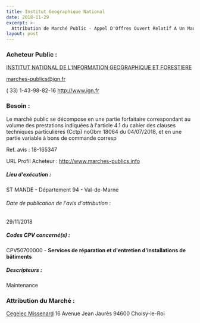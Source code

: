 ```yaml
---
title: Institut Geographique National
date: 2018-11-29
excerpt: >-
  Attribution de Marché Public - Appel D'Offres Ouvert Relatif A Un Marche D'Exploitation- Maintenance Multi Technique Pour L'Ensemble Des Batiments Du Site De L'Ign Et De Meteo France A Saint-Mande(94160)
layout: post
---
```


### Acheteur Public : 
<a href="/acheteur-32/siren-180067019"> INSTITUT NATIONAL DE L'INFORMATION GEOGRAPHIQUE ET FORESTIERE</a><br/>



marches-publics@ign.fr

( 33) 1-43-98-82-16
http://www.ign.fr
### Besoin :

Le marché public se décompose en une partie forfaitaire correspondant au volume des prestations indiquées à l'article 4.1 du cahier des clauses techniques particulières (Cctp) noGbm 18064 du 04/07/2018, et en une partie variable à bons de commande corresp

Ref. avis : 18-165347

URL Profil Acheteur : http://www.marches-publics.info

##### Lieu d'exécution :

ST MANDE - Département 94 - Val-de-Marne

###### Date de publication de l'avis d'attribution : 
29/11/2018

##### Codes CPV concerné(s) :
CPV50700000 - **Services de réparation et d'entretien d'installations de bâtiments** <br/>

##### Descripteurs :
Maintenance <br/>

### Attribution du Marché :
<a href="/entreprise-267/siren-537934002"> Cegelec Missenard</a>    16 Avenue Jean Jaurès 94600 Choisy-le-Roi <br/>
